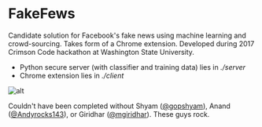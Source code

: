 # FakeFews
Candidate solution for Facebook's fake news using machine learning and crowd-sourcing. Takes form of a Chrome extension. Developed during 2017 Crimson Code hackathon at Washington State University.

* Python secure server (with classifier and training data) lies in *./server*
* Chrome extension lies in *./client*

![alt](http://hackathon.eecs.wsu.edu/images/CrimsonCodeRedBackground.1d0e489f.png)

Couldn't have been completed without Shyam ([@gopshyam](https://github.com/gopshyam)), Anand ([@Andyrocks143](https://github.com/Andyrocks143)), or Giridhar ([@mgiridhar](https://github.com/mgiridhar)). These guys rock.
